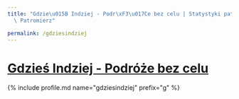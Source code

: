 ```yaml
---
title: "Gdzie\u015B Indziej - Podr\xF3\u017Ce bez celu | Statystyki patronite.pl |\
  \ Patromierz"

permalink: /gdziesindziej
---
```


# [Gdzieś Indziej - Podróże bez celu](https://patronite.pl/gdziesindziej)

{% include profile.md name="gdziesindziej" prefix="g" %}
